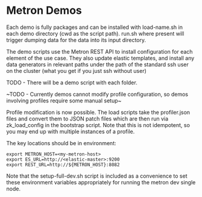 # Metron Demos 

Each demo is fully packages and can be installed with load-name.sh in each demo directory (cwd as the script path). run.sh where present will trigger dumping data for the data into its input directory.

The demo scripts use the Metron REST API to install configuration for each element of the use case. They also update elastic templates, and install any data generators in relevant paths under the path of the standard ssh user on the cluster (what you get if you just ssh without user)

TODO - There will be a demo script with each folder.

~TODO - Currently demos cannot modify profile configuration, so demos involving profiles require some manual setup~

Profile modification is now possible. The load scripts take the profiler.json files and convert them to JSON patch files which are then run via zk_load_config in the bootstrap script. Note that this is not idempotent, so you may end up with multiple instances of a profile. 

The key locations should be in environment: 

```
export METRON_HOST=<my-metron-host>
export ES_URL=http://<elastic-master>:9200
export REST_URL=http://${METRON_HOST}:8082
```

Note that the setup-full-dev.sh script is included as a convenience to set these environment variables appropriately for running the metron dev single node.
